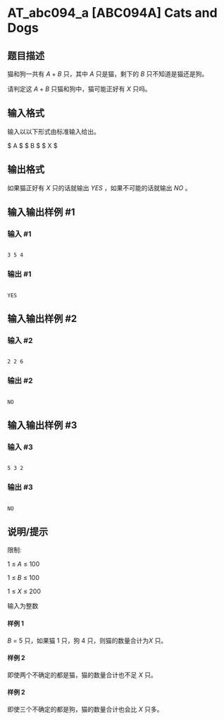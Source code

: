 # AT_abc094_a [ABC094A] Cats and Dogs

## 题目描述

猫和狗一共有 $A+B$ 只，其中 $A$ 只是猫，剩下的 $B$ 只不知道是猫还是狗。

请判定这 $A+B$ 只猫和狗中，猫可能正好有 $X$ 只吗。

## 输入格式

输入以以下形式由标准输入给出。

$ A $ $ B $ $ X $

## 输出格式

如果猫正好有 $X$ 只的话就输出 $YES$ ，如果不可能的话就输出 $NO$ 。

## 输入输出样例 #1

### 输入 #1

```
3 5 4
```

### 输出 #1

```
YES
```

## 输入输出样例 #2

### 输入 #2

```
2 2 6
```

### 输出 #2

```
NO
```

## 输入输出样例 #3

### 输入 #3

```
5 3 2
```

### 输出 #3

```
NO
```

## 说明/提示

限制:      
$1$ ≤ $A$ ≤ $100$  
$1$ ≤ $B$ ≤ $100$  
$1$ ≤ $X$ ≤ $200$  
输入为整数   
#### 样例 1   
$B$ = $5$ 只，如果猫 $1$ 只，狗 $4$ 只，则猫的数量合计为$X$ 只。

#### 样例 2 
即使两个不确定的都是猫，猫的数量合计也不足 $X$ 只。

#### 样例 2 
即使三个不确定的都是狗，猫的数量合计也会比 $X$ 只多。